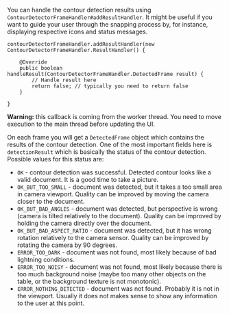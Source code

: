 You can handle the contour detection results using `ContourDetectorFrameHandler#addResultHandler`. It might be useful if you want to guide your user through the snapping process by, for instance, displaying respective icons and status messages.

    contourDetectorFrameHandler.addResultHandler(new ContourDetectorFrameHandler.ResultHandler() {

        @Override
        public boolean handleResult(ContourDetectorFrameHandler.DetectedFrame result) {
            // Handle result here
            return false; // typically you need to return false
        }

    }

**Warning:** this callback is coming from the worker thread. You need to move execution to the main thread before updating the UI.

On each frame you will get a `DetectedFrame` object which contains the results of the contour detection. One of the most important fields here is `detectionResult` which is basically the status of the contour detection. Possible values for this status are:

* `OK` - contour detection was successful. Detected contour looks like a valid document. It is a good time to take a picture.
* `OK_BUT_TOO_SMALL` - document was detected, but it takes a too small area in camera viewport. Quality can be improved by moving the camera closer to the document.
* `OK_BUT_BAD_ANGLES` - document was detected, but perspective is wrong (camera is tilted relatively to the document). Quality can be improved by holding the camera directly over the document.
* `OK_BUT_BAD_ASPECT_RATIO` - document was detected, but it has wrong rotation relatively to the camera sensor. Quality can be improved by rotating the camera by 90 degrees.
* `ERROR_TOO_DARK` - document was not found, most likely because of bad lightning conditions.
* `ERROR_TOO_NOISY` - document was not found, most likely because there is too much background noise (maybe too many other objects on the table, or the background texture is not monotonic).
* `ERROR_NOTHING_DETECTED` - document was not found. Probably it is not in the viewport. Usually it does not makes sense to show any information to the user at this point.